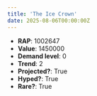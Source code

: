 ```yaml
---
title: 'The Ice Crown'
date: 2025-08-06T00:00:00Z
---
```

- **RAP**: 1002647
- **Value**: 1450000
- **Demand level**: 0
- **Trend**: 2
- **Projected?**: True
- **Hyped?**: True
- **Rare?**: True

